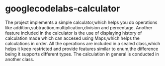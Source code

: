 # googlecodelabs-calculator
The project implements a simple calculator,which helps you do operations like addition,subtraction,multiplication,division and percentage. Another feature included in the calculator is the use of displaying history of calculation made which can accesed using Maps,which helps the calculations in order. All the operations are included in a sealed class,which helps it keep restricted and provide features similar to enum,the difference being it supports different types. The calculation in general is conducted in another class.
